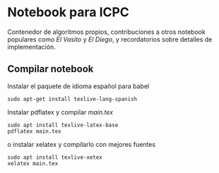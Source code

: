 # Notebook para ICPC

Contenedor de algoritmos propios, contribuciones a otros notebook populares como *El Vasito* y *El Diego*, y recordatorios sobre detalles de implementación.

## Compilar notebook

Instalar el paquete de idioma español para babel
```
sudo apt-get install texlive-lang-spanish
```

Instalar pdflatex y compilar _main.tex_
```
sudo apt install texlive-latex-base
pdflatex main.tex
```

o instalar xelatex y compilarlo con mejores fuentes
```
sudo apt install texlive-xetex
xelatex main.tex
```